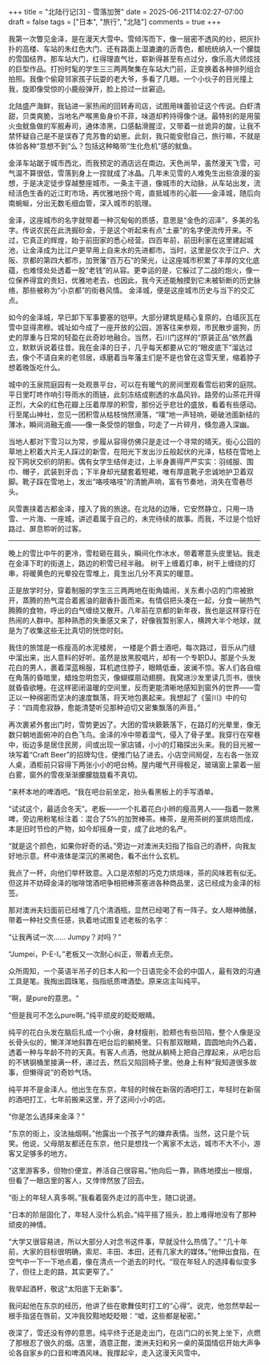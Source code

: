 +++
title = "北陆行记[3] - 雪落加贺"
date = 2025-06-21T14:02:27-07:00
draft = false
tags = ["日本", "旅行", "北陆"]
comments = true
+++

我第一次瞥见金泽，是在漫天大雪中。雪倾泻而下，像一层密不透风的纱，把灰扑扑的高楼、车站的朱红色大门、还有路面上湿漉漉的沥青色，都统统纳入一个朦胧的雪国结界。那车站大门，红得理直气壮，崭新得甚至有点过分，像乐高大师炫技的巨型作品。打扮时髦的学生三三两两聚集在车站大门前，正变换着各种排列组合拍照。我像个偷窥邻家孩子玩耍的老大爷，多看了几眼。一个小伙子的目光撞上我，旋即像受惊的小鹿般弹开，脸上掠过一丝窘迫。

北陆盛产海鲜，我钻进一家热闹的回转寿司店，试图用味蕾验证这个传说。白虾清甜，贝类爽脆，当地名产喉黑鱼身价不菲，味道却矜持得像个谜。最特别的是用萤火虫鱿鱼做的军舰寿司，通体漆黑，口感黏滑腥涩，又带着一丝诡异的酸，让我不禁怀疑自己是不是误吞了克苏鲁的幼崽。此刻，我只能安慰自己，旅行嘛，不就是体验各种“意想不到”么？包括这种略带“生化危机”感的鱿鱼。

金泽车站踞于城市西北，而我预定的酒店远在南边。天色尚早，虽然漫天飞雪，可气温不算很低，雪落到身上一捏就成了冰晶。几年未见雪的人难免生出些浪漫的妄想，于是决定徒步穿越整座城市。一条主干道，像城市的大动脉，从车站出发，流经活色生香的近江町市场，再优雅地拐个弯，直抵城市的心脏——金泽城，随后向南蜿蜒，分出无数毛细血管，深入城市的肌理。

金泽，这座城市的名字就带着一种沉甸甸的质感，意思是“金色的沼泽”，多美的名字。传说农民在此洗掘砂金，于是这个听起来有点“土豪”的名字便流传开来。不过，它真正的辉煌，始于前田家的悉心经营。四百年前，前田利家在这里建起城池，让金泽成为比江户更早用上自来水的先进都市。当时，这里是仅次于江户、大阪、京都的第四大都市，加贺藩“百万石”的荣光，让这座城市积累了丰厚的文化底蕴，也难怪处处透着一股“老钱”的从容。更幸运的是，它躲过了二战的炮火，像一位保养得宜的贵妇，优雅地老去，也因此，我今天还能触摸到它未被斩断的历史脉络，那些被称为“小京都”的街巷风情。 金泽城，便是这座城市历史与当下的交汇点。

如今的金泽城，早已卸下军事要塞的铠甲。大部分建筑是精心复原的，白墙灰瓦在雪中显得肃穆。城址如今成了一座开放的公园，游客往来参观，市民散步遛狗，历史的厚重与日常的轻盈在此奇妙地融合。当然，石川门这样的“原装正品”依然矗立，默默诉说着往昔。我在金泽的日子，几乎每天都要从它的“眼皮底下”溜达过去，像个不请自来的老邻居，琢磨着当年藩主们是不是也曾在这雪天里，缩着脖子想着晚饭吃什么。

城中的玉泉院庭园有一处观景平台，可以在有暖气的房间里观看雪后初霁的庭院。平日里叮咚作响引导雨水的雨链，此刻冻结成剔透的水晶风铃。路旁的山茶花开得正烈，大朵的红色花瓣上压着厚厚的积雪，那份近乎悲壮的盛放，看着有些感动。行至尾山神社，忽见一团积雪从枯枝悄然滑落，“噗”地一声轻响，砸破池面新结的薄冰，瞬间消融无痕——像一条受惊的银鱼，叼走了一片碎月，倏忽遁入深幽。

当地人都对下雪习以为常，步履从容得仿佛只是走过一个寻常的晴天。街心公园的草地上积着大片无人踩过的新雪，在阳光下发出沙丘般起伏的光泽，枯枝在雪地上投下网状交织的阴影。偶有女学生结伴走过，上半身裹得严严实实：羽绒服、围巾、帽子，武装到牙齿；下半身却光腿套着短裙，唯有厚底靴子忠诚地护卫着双脚。靴子踩在雪地上，发出“咯吱咯吱”的清脆声响，富有节奏地，消失在雪巷尽头。

风雪裹挟着古都金泽，撞入了我的旅途。在北陆的边陲，它安然静立，只用一场雪、一片海、一座城，讲述着属于自己的，未完待续的故事。而我，不过是个恰好路过、屏息聆听的过客。

----------------

晚上的雪比中午的更冷，雪粒砸在肩头，瞬间化作冰水，带着寒意头皮里钻。我走在金泽下町的街道上，路边的积雪已经半融。 树干上缠着灯串，树干上缠绕的灯串，将暖黄色的光晕投在雪堆上，竟生出几分不真实的暖意。

正是放学时分，穿着制服的学生三三两两地在街角嬉闹，关东煮小店的门帘被掀开，蒸腾的热气混合着酱油的甜香扑面而来。有情侣把头凑在一起，分食一碗热气腾腾的食物，呼出的白气缠绕又散开。八年前在京都的新年夜，我也是这样穿行在热闹的人群中。那种熟悉的失重感又来了，好像我暂别家人，横跨大半个地球，就是为了收集这些无比真切的恍惚时刻。

我住的旅馆是一栋瘦高的水泥楼房， 一楼是个爵士酒吧，每次路过，音乐从门缝中溜出来，出人意料的好听。虽然是放黑胶唱片，却有一个专职DJ。那是个头发花白的男人，裹着深蓝棉服，耳机遮住脖子，眼睛低垂，波澜不惊。客人们各自缩在角落的昏暗里，蜡烛忽明忽灭，像蝴蝶扇动翅膀。我窝进沙发里读几页书，很快就昏昏欲睡。在这样密闭温暖的空间里，反而更能清晰地感知到窗外的世界——雪正以一种绵密而坚决的速度飘落，将天地包裹起来。我想起了《萤川》中的句子：“四周愈寂静，愈能清楚听见那种迫切又密集飘落的声音。”

再次裹紧外套出门时，雪势更凶了。大团的雪块簌簌落下，在路灯的光晕里，像无数只朝地面俯冲的白色飞鸟。金泽的冷中带着湿气，侵入了骨子里。我穿行在窄巷中，街边多是居住民房，间或出现一家店铺，小小的灯箱探出头来。我的目光被一块写着“Craft Beer”的招牌勾住，便推门钻了进去。小店空间局促，左右各一张双人桌，酒柜前只容得下两张小小的吧台椅。屋内暖气开得极足，玻璃窗上蒙着一层白雾，窗外的雪夜渐渐朦朦胧胧看不真切。

“来杯本地的啤酒吧。“我在吧台前坐定，抬头看黑板上的手写酒单。

“试试这个，最适合冬天”。老板——一个扎着花白小辫的瘦高男人——指着一款黑啤，旁边用粉笔标注着：混合了5%的加贺棒茶。棒茶，是用茶树的茎烘焙而成，本是旧时节俭的产物，如今却摇身一变，成了此地的名产。

“就是这个颜色，如果你好奇的话。”旁边一对澳洲夫妇指了指自己的酒杯，向我友好地示意。杯中液体是深沉的黑褐色，看不出什么玄机。

我点了一杯，向他们举杯致意。入口是浓郁的巧克力烘焙味，茶的风味若有似无。但这并不妨碍金泽的咖啡馆酒吧争相把棒茶塞进各种商品里，这已经成为金泽的标签。

那对澳洲夫妇面前已经堆了几个清酒瓶，显然已经喝了有一阵子。女人眼神微醺，带着一种社交责任感，执着地试图复述老板的名字：

“让我再试一次…… Jumpy？对吗？”

“Jumpei，P-E-I。”老板又一次耐心纠正，带着点无奈。

众所周知，一个英语半吊子的日本人和一个日语完全不会的中国人，最有效的沟通工具是笔。我掏出圆珠笔，指指纸质啤酒垫。原来店主叫纯平。

”啊，是pure的意思。“

”但是我可不怎么pure啊。”纯平顽皮的眨眨眼睛。

纯平的花白头发在脑后扎成一个小揪，身材瘦削，脸颊也有些凹陷，整个人像是没长骨头似的，懒洋洋地斜靠在吧台后的躺椅里。只有那双眼睛，圆圆地向外凸着，透着一种与年龄不符的天真。有客人点酒，他就从躺椅上把自己撑起来，从吧台后的不锈钢桶里接满一杯，递过去，然后又陷回椅子里。他身上有种“我知道很多故事，但懒得说”的奇妙气场。

纯平并不是金泽人。他出生在东京，年轻的时候在新宿的酒吧打工，年轻时在新宿的酒吧打工，七年前搬来这里，开了这间小小的店。

“你是怎么选择来金泽？”

“东京的街上，没法抽烟啊。”他露出一个孩子气的嫌弃表情。当然，这只是个玩笑。他说，父母朋友都还在东京，他只是想找一个离家不太远，城市不大不小，游客又足够多的地方。

“这里游客多，但物价便宜，养活自己很容易。”他向后一靠，熟练地摸出一根烟，但看了一眼店里的客人，又悻悻然放了回去。

“街上的年轻人真多啊。”我看着窗外走过的高中生，随口说道。

“日本的阶层固化了，年轻人没什么机会。”纯平摇了摇头，脸上难得地没有了那种顽皮的神情。

“大学又很容易进，所以大部分人对念书这件事，早就没什么热情了。” “几十年前，大家的目标很明确，索尼、丰田、本田，还有几家大的媒体。”他伸出食指，在空气中一下一下地点着，像在清点一个逝去的时代。“现在年轻人的选择看似变多了，但往上走的路，其实更窄了。”

我举起酒杯，敬这“太阳底下无新事”。

我问起他在东京的经历，他讲了些在歌舞伎町打工的“心得”。说完，他忽然举起一根手指竖在唇前，又冲我狡黠地眨眨眼：“嘘，这些都是秘密。”

夜深了，雪还没有停的意思。纯平终于还是走出门，在店门口的长凳上坐下，点燃了那根忍了很久的烟。店里，酒意正酣，澳洲夫妇和另一桌的英国情侣开始大声争论各自家乡的口音和啤酒风味。我撑起伞，走入这漫天风雪中。